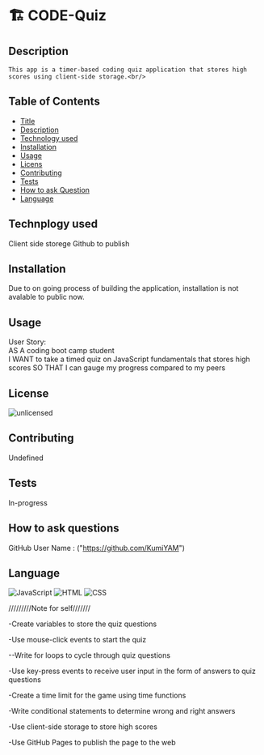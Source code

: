 # 🏗️ CODE-Quiz
## Description
    This app is a timer-based coding quiz application that stores high scores using client-side storage.<br/>

## Table of Contents

- [Title](#title)
- [Description](#description)
- [Technology used](#technology)
- [Installation](#installation)
- [Usage](#usage)
- [Licens](#license)
- [Contributing](#contributing)
- [Tests](#tests)
- [How to ask Question](#Questions)
- [Language](#language)

## Technplogy used
   Client side storege
   Github to publish

## Installation
   Due to on going process of building the application, installation is not avalable to public now.<br/>

## Usage
User Story:<br/>
AS A coding boot camp student<br/>
I WANT to take a timed quiz on JavaScript fundamentals that stores high scores
SO THAT I can gauge my progress compared to my peers

## License
![unlicensed](https://img.shields.io/badge/unlicense-%24%7Blicense%7D-green)


## Contributing
Undefined

## Tests
In-progress

## How to ask questions
GitHub User Name :  ("https://github.com/KumiYAM")

## Language
<!-- ![JavaScript](https://img.shields.io/badge/ -->
![JavaScript](https://img.shields.io/badge/Language-JavaScript-yellow)
![HTML](https://img.shields.io/badge/Language-HTML-red)
![CSS](https://img.shields.io/badge/Language-CSS-blue)



/////////Note for self///////

-Create variables to store the quiz questions

-Use mouse-click events to start the quiz

--Write for loops to cycle through quiz questions

-Use key-press events to receive user input in the form of answers to quiz questions

-Create a time limit for the game using time functions

-Write conditional statements to determine wrong and right answers

-Use client-side storage to store high scores

-Use GitHub Pages to publish the page to the web

